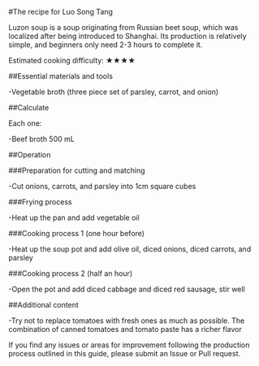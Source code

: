 #The recipe for Luo Song Tang

Luzon soup is a soup originating from Russian beet soup, which was localized after being introduced to Shanghai. Its production is relatively simple, and beginners only need 2-3 hours to complete it.

Estimated cooking difficulty: ★★★★

##Essential materials and tools

-Vegetable broth (three piece set of parsley, carrot, and onion)

##Calculate

Each one:

-Beef broth 500 mL

##Operation

###Preparation for cutting and matching

-Cut onions, carrots, and parsley into 1cm square cubes

###Frying process

-Heat up the pan and add vegetable oil

###Cooking process 1 (one hour before)

-Heat up the soup pot and add olive oil, diced onions, diced carrots, and parsley

###Cooking process 2 (half an hour)

-Open the pot and add diced cabbage and diced red sausage, stir well

##Additional content

-Try not to replace tomatoes with fresh ones as much as possible. The combination of canned tomatoes and tomato paste has a richer flavor

If you find any issues or areas for improvement following the production process outlined in this guide, please submit an Issue or Pull request.